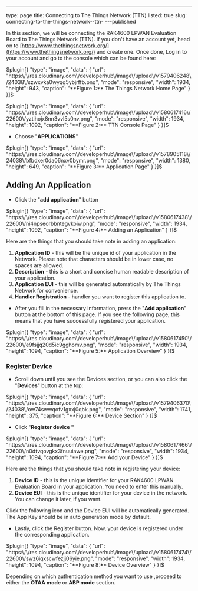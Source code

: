 ---
type: page
title: Connecting to The Things Network (TTN)
listed: true
slug: connecting-to-the-things-network--ttn-
---published

In this section, we will be connecting the RAK4600 LPWAN Evaluation Board to The Things Network (TTN). If you don't have an account yet, head on to [https://www.thethingsnetwork.org/](https://www.thethingsnetwork.org/) and create one. Once done, Log in to your account and go to the console which can be found here:

$plugin[{
    "type": "image",
    "data": {
        "url": "https:\/\/res.cloudinary.com\/developerhub\/image\/upload\/v1579406248\/24038\/szwxvka0wyqg5ybjrffb.png",
        "mode": "responsive",
        "width": 1934,
        "height": 943,
        "caption": "**Figure 1:** The Things Network Home Page"
    }
}]$

$plugin[{
    "type": "image",
    "data": {
        "url": "https:\/\/res.cloudinary.com\/developerhub\/image\/upload\/v1580617416\/22600\/yztihojx8nn3vvl5s0nv.png",
        "mode": "responsive",
        "width": 1934,
        "height": 1092,
        "caption": "**Figure 2:** TTN Console Page"
    }
}]$

- Choose "**APPLICATIONS**"

$plugin[{
    "type": "image",
    "data": {
        "url": "https:\/\/res.cloudinary.com\/developerhub\/image\/upload\/v1578905118\/24038\/bfbdxer0da06nxv0bymr.png",
        "mode": "responsive",
        "width": 1380,
        "height": 649,
        "caption": "**Figure 3:** Application Page"
    }
}]$

## Adding An Application

- Click the "**add application**" button

$plugin[{
    "type": "image",
    "data": {
        "url": "https:\/\/res.cloudinary.com\/developerhub\/image\/upload\/v1580617438\/22600\/ni4npseorbbntegvkoiw.png",
        "mode": "responsive",
        "width": 1934,
        "height": 1092,
        "caption": "**Figure 4:** Adding an Application"
    }
}]$

Here are the things that you should take note in adding an application:

1. **Application ID** - this will be the unique id of your application in the Network. Please note that characters should be in lower case, no spaces are allowed.
2. **Description** - this is a short and concise human readable description of your application.
3. **Application EUI** - this will be generated automatically by The Things Network for convenience.
4. **Handler Registration** - handler you want to register this application to.

- After you fill in the necessary information, press the "**Add application**" button at the bottom of this page. If you see the following page, this means that you have successfully registered your application.

$plugin[{
    "type": "image",
    "data": {
        "url": "https:\/\/res.cloudinary.com\/developerhub\/image\/upload\/v1580617450\/22600\/e9fsjjq20d5ic9gghomv.png",
        "mode": "responsive",
        "width": 1934,
        "height": 1094,
        "caption": "**Figure 5:** Application Overview"
    }
}]$

### Register Device

- Scroll down until you see the Devices section, or you can also click the "**Devices**" button at the top:

$plugin[{
    "type": "image",
    "data": {
        "url": "https:\/\/res.cloudinary.com\/developerhub\/image\/upload\/v1579406370\/24038\/ow74swwqofv1gxxj0qbk.png",
        "mode": "responsive",
        "width": 1741,
        "height": 375,
        "caption": "**Figure 6:** Device Section"
    }
}]$

- Click "**Register device "**

$plugin[{
    "type": "image",
    "data": {
        "url": "https:\/\/res.cloudinary.com\/developerhub\/image\/upload\/v1580617466\/22600\/n0dtvqovgkx3fnuuiawe.png",
        "mode": "responsive",
        "width": 1934,
        "height": 1094,
        "caption": "**Figure 7:** Add your Device"
    }
}]$

Here are the things that you should take note in registering your device:

1. **Device ID** - this is the unique identifier for your RAK4600 LPWAN Evaluation Board in your application. You need to enter this manually.
2. **Device EUI** - this is the unique identifier for your device in the network. You can change it later, if you want.

Click the following icon and the Device EUI will be automatically generated. The App Key should be in auto generation mode by default.

- Lastly, click the Register button. Now, your device is registered under the corresponding application.

$plugin[{
    "type": "image",
    "data": {
        "url": "https:\/\/res.cloudinary.com\/developerhub\/image\/upload\/v1580617474\/22600\/swz6iqxscwfezjj06yie.png",
        "mode": "responsive",
        "width": 1934,
        "height": 1094,
        "caption": "**Figure 8:** Device Overview"
    }
}]$

Depending on which authentication method you want to use ,proceed to either the **OTAA mode** or **ABP mode** section.

